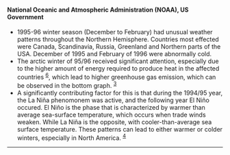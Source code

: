 #### National Oceanic and Atmospheric Administration (NOAA), US Government
- 1995-96 winter season (December to February) had unusual weather patterns throughout the Northern Hemisphere. Countries most effected were Canada, Scandinavia, Russia, Greenland and Northern parts of the USA. December of 1995 and February of 1996 were abnormally cold.
- The arctic winter of 95/96 received significant attention, especially due to the higher amount of energy required to produce heat in the affected countries <sup>[6]</sup>, which lead to higher greenhouse gas emission, which can be observed in the bottom graph. <sup>[3]</sup>
- A significantly contributing factor for this is that during the 1994/95 year, the La Niña phenomonem was active, and the following year El Niño occured. El Niño is the phase that is characterized by warmer than average sea-surface temperature, which occurs when trade winds weaken. While La Niña is the opposite, with cooler-than-average sea surface temperature. These patterns can lead to either warmer or colder winters, especially in North America. <sup>[4]</sup>


---

[1]: https://www.cpc.ncep.noaa.gov/products/special_summaries/96_1/
[2]: https://www.iup.uni-bremen.de/UVSAT_material/papers/weber_QJ2002.pdf
[3]: https://ourworldindata.org/greenhouse-gas-emissions
[4]: https://wmo.int/topics/el-nino-la-nina
[5]: https://earthobservatory.nasa.gov/features/UVB/uvb_radiation3.php
[6]: https://ntrs.nasa.gov/citations/20210001006